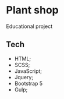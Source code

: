 # Plant shop

Educational project


## Tech

- HTML;
- SCSS;
- JavaScript;
- Jquery;
- Bootstrap 5
- Gulp;
